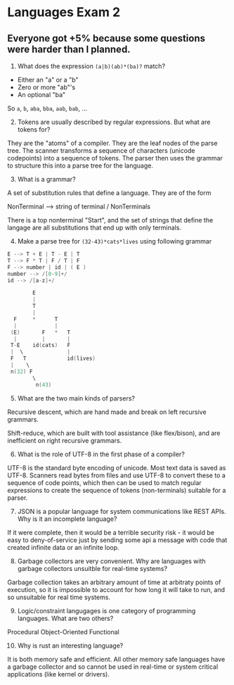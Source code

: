# Languages Exam 2

## Everyone got +5% because some questions were harder than I planned.

1. What does the expression `(a|b)(ab)*(ba)?` match?

* Either an "a" or a "b"
* Zero or more "ab"'s
* An optional "ba"

So `a`, `b`, `aba`, `bba`, `aab`, `bab`, ...

2. Tokens are usually described by regular expressions.  But what are tokens for?

They are the "atoms" of a compiler.  They are the leaf nodes of the parse tree.  The scanner transforms a sequence of characters (unicode codepoints) into a sequence of tokens.  The parser then uses the grammar to structure this into a parse tree for the language.

3. What is a grammar?

A set of substitution rules that define a language.  They are of the form 

NonTerminal --> string of terminal / NonTerminals

There is a top nonterminal "Start", and the set of strings that define the langage are all substitutions that end up with only terminals.

4. Make a parse tree for `(32-43)*cats*lives` using following grammar

```C
E --> T + E | T - E | T
T --> F * T | F / T | F
F --> number | id | ( E )
number --> /[0-9]+/
id --> /[a-z]+/
```

```C
        E
        |
        T
        |
  F     *      T
  |            |
 (E)       F   *   T
  |        |       |
 T-E    id(cats)   F
 |  \              |
 F   T             id(lives)
 |    \
 n(32) F
        \
         n(43)
```

5. What are the two main kinds of parsers?

Recursive descent, which are hand made and break on left recursive grammars.

Shift-reduce, which are built with tool assistance (like flex/bison), and are inefficient
on right recursive grammars.

6. What is the role of UTF-8 in the first phase of a compiler?

UTF-8 is the standard byte encoding of unicode.  Most text data is saved as UTF-8.  Scanners read bytes from files and use UTF-8 to convert these to a sequence of code points, which then can be used to match regular expressions to create the sequence of tokens (non-terminals) suitable for a parser.

7. JSON is a popular language for system communications like REST APIs.  Why is it an incomplete language?

If it were complete, then it would be a terrible security risk - it would be easy to deny-of-service just by sending some api a message with code that created infinite data or an infinite loop.

8. Garbage collectors are very convenient.  Why are languages with garbage collectors unsuitble for real-time systems?

Garbage collection takes an arbitrary amount of time at arbitraty points of execution, so it is impossible to account for how long it will take to run, and so unsuitable for real time systems.

9. Logic/constraint langugages is one category of programming languages.  What are two others?

Procedural
Object-Oriented
Functional

10. Why is rust an interesting language?

It is both memory safe and efficient.  All other memory safe languages have a garbage collector and so cannot be used in real-time or system critical applications (like kernel or drivers).